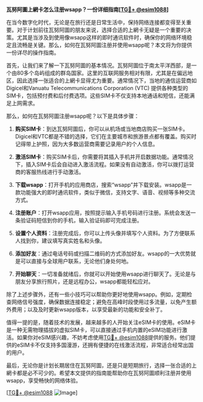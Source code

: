 **瓦努阿圖上網卡怎么注册wsapp？一份详细指南[[TG💪+ @esim1088](https://t.me/s/esim1088)]**

在当今数字化时代，无论是在旅行还是日常生活中，保持网络连接都变得至关重要。对于计划前往瓦努阿圖的朋友来说，选择合适的上網卡无疑是一个重要的决策。尤其是当涉及到使用像wsapp这样的即时通讯软件时，确保你的网络环境稳定且流畅是关键。那么，如何在瓦努阿圖注册并使用wsapp呢？本文将为你提供一份详尽的操作指南。

首先，让我们来了解一下瓦努阿圖的基本情况。瓦努阿圖位于南太平洋西部，是一个由80多个岛屿组成的群岛国家。这里的互联网服务相对有限，尤其是在偏远地区，因此选择一张适合的上網卡显得尤为重要。通常情况下，当地的通信运营商如Digicel和Vanuatu Telecommunications Corporation (VTC) 提供各种类型的SIM卡，包括预付费和后付费选项。这些SIM卡不仅支持本地通话和短信，还能满足上网需求。

那么，如何在瓦努阿圖注册wsapp呢？以下是具体步骤：

1. **购买SIM卡**：到达瓦努阿圖后，你可以从机场或当地商店购买一张SIM卡。Digicel和VTC都是不错的选择，它们在主要城市和旅游景点都有覆盖。购买时记得带上护照，因为大多数运营商需要记录用户的个人信息。

2. **激活SIM卡**：购买SIM卡后，你需要将其插入手机并开启数据功能。通常情况下，插入SIM卡后会自动进入激活流程。如果没有自动激活，你可以拨打运营商的客服热线进行手动激活。

3. **下载wsapp**：打开手机的应用商店，搜索“wsapp”并下载安装。wsapp是一款功能强大的即时通讯软件，类似于微信，支持文字、语音、视频等多种交流方式。

4. **注册账户**：打开wsapp应用，按照提示输入手机号码进行注册。系统会发送一条验证码短信到你的手机，输入验证码即可完成注册。

5. **设置个人资料**：注册完成后，你可以上传头像并填写个人资料。为了方便联系人找到你，建议填写真实姓名和头像。

6. **添加好友**：通过电话号码或扫描二维码的方式添加好友。wsapp的一大优势就是可以直接与全球用户联系，无论他们身处何地。

7. **开始聊天**：一切准备就绪后，你就可以开始使用wsapp进行聊天了。无论是与朋友分享旅行照片，还是远程办公，wsapp都能轻松应对。

除了上述步骤外，还有一些小技巧可以帮助你更好地使用wsapp。例如，定期检查网络信号强度，确保数据连接稳定；避免在高峰时段使用过多流量，以免产生额外费用；以及及时更新wsapp版本，以享受最新的功能和安全补丁。

值得一提的是，随着技术的发展，越来越多的人开始关注eSIM卡的使用。eSIM卡是一种无需物理插拔的虚拟SIM卡，可以直接通过手机内置的eSIM功能进行激活。如果你对eSIM感兴趣，不妨考虑使用[TG💪+ @esim1088](https://t.me/s/esim1088)提供的服务。他们提供的eSIM卡不仅支持多国漫游，还拥有便捷的在线激活流程，非常适合经常出国的用户。

最后，无论你是计划长期居住在瓦努阿圖，还是只是短期旅行，选择一张合适的上網卡都是必不可少的。希望本文提供的指南能帮助你在瓦努阿圖顺利注册并使用wsapp，享受畅快的网络体验。

[[TG💪+ @esim1088](https://t.me/s/esim1088) ![Image](https://i.postimg.cc/4NQfJmqS/Snipaste-2025-05-13-00-14-12.png)]